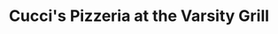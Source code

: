 ---
title: "Cucci's Pizzeria at the Varsity Grill"
url: /warm-springs/cuccis-pizzeria-at-the-varsity-grill/
shop: Lebensmittel
---